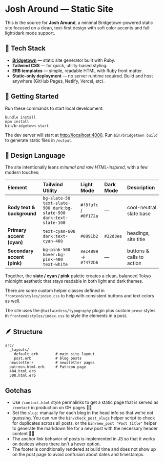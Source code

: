 # Josh Around — Static Site

This is the source for **Josh Around**, a minimal Bridgetown-powered static site focused on a clean, text-first design with soft color accents and full light/dark mode support.

## 🧱 Tech Stack

- **[Bridgetown](https://www.bridgetownrb.com/)** — static site generator built with Ruby.
- **Tailwind CSS** — for quick, utility-based styling.
- **ERB templates** — simple, readable HTML with Ruby front matter.
- **Static-only deployment** — no server runtime required. Build and host anywhere (GitHub Pages, Netlify, Vercel, etc).

## 🚀 Getting Started

Run these commands to start local development:

    bundle install
    npm install
    bin/bridgetown start

The dev server will start at [http://localhost:4000](http://localhost:4000).
Run `bin/bridgetown build` to generate static files in `/output`.

## 🎨 Design Language

The site intentionally leans *minimal and raw HTML-inspired*, with a few modern touches:

| Element | Tailwind Utility | Light Mode | Dark Mode | Description |
|:--------|:-----------------|:------------|:-----------|:-------------|
| **Body text & background** | `bg-slate-50 text-slate-900 dark:bg-slate-900 dark:text-slate-100` | `#f8fafc` / `#0f172a` | — | cool-neutral slate base |
| **Primary accent (cyan)** | `text-cyan-600 dark:text-cyan-400` | `#0891b2` | `#22d3ee` | headings, site title |
| **Secondary accent (pink)** | `bg-pink-500 hover:bg-pink-400 text-white` | `#ec4899` → `#f472b6` | — | buttons & calls to action |

Together, the **slate / cyan / pink** palette creates a clean, balanced Tokyo midnight aesthetic that stays readable in both light and dark themes.

There are some custom helper classes defined in `frontend/styles/index.css` to help with consistent buttons and text colors as well.

The site uses the `@tailwindcss/typography` plugin plus custom `prose` styles in `frontend/styles/index.css` to style the elements in a post.

## 🪶 Structure

    src/
      _layouts/
        default.erb        # main site layout
        post.erb           # blog posts
      newsletter/          # newsletter pages
      patreon.html.erb     # Patreon page
      404.html.erb
      500.html.erb

## Gotchas
- Use `/contact.html` style permalinks to get a static page that is served as `/contact` in production on GH pages 👍🏻
- Set the `slug:` manually for each blog in the head info so that we're not guessing. You can run the `bin/check_post_slugs` helper script to check for duplicates across all posts, or the `bin/new_post "Post title"` helper to generate the markdown file for a new post with the necessary header content 🙏🏻
- The anchor link behavior of posts is implemented in JS so that it works on devices where there isn't a hover option.
- The footer is conditionally rendered at build time and does not show up on the post page to avoid confusion about dates and timestamps.

